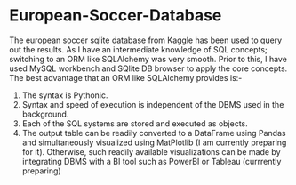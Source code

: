 # European-Soccer-Database
The european soccer sqlite database from Kaggle has been used to query out the results. As I have an intermediate knowledge of SQL concepts; switching to an ORM like SQLAlchemy was very smooth. Prior to this, I have used MySQL workbench and SQlite DB browser to apply the core concepts. The best advantage that an ORM like SQLAlchemy provides is:- 
1. The syntax is Pythonic.
2. Syntax and speed of execution is independent of the DBMS used in the background.
3. Each of the SQL systems are stored and executed as objects.
4. The output table can be readily converted to a DataFrame using Pandas and simultaneously visualized using MatPlotlib (I am currently preparing for it). Otherwise, such readily available visualizations can be made by integrating DBMS with a BI tool such as PowerBI or Tableau (currrently preparing)
